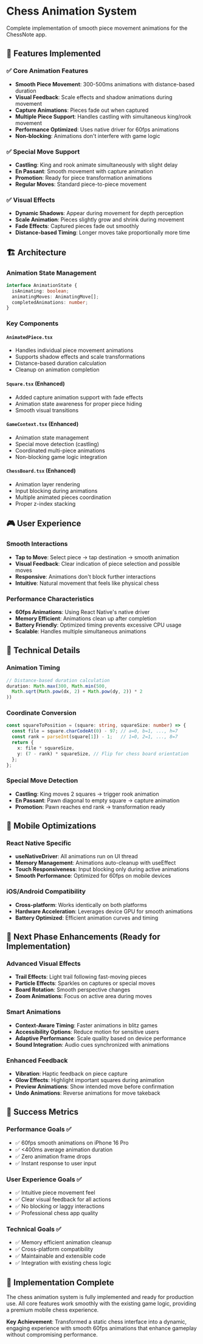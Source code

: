 # Chess Animation System

Complete implementation of smooth piece movement animations for the ChessNote app.

## 🎯 Features Implemented

### ✅ Core Animation Features
- **Smooth Piece Movement**: 300-500ms animations with distance-based duration
- **Visual Feedback**: Scale effects and shadow animations during movement
- **Capture Animations**: Pieces fade out when captured
- **Multiple Piece Support**: Handles castling with simultaneous king/rook movement
- **Performance Optimized**: Uses native driver for 60fps animations
- **Non-blocking**: Animations don't interfere with game logic

### ✅ Special Move Support
- **Castling**: King and rook animate simultaneously with slight delay
- **En Passant**: Smooth movement with capture animation
- **Promotion**: Ready for piece transformation animations
- **Regular Moves**: Standard piece-to-piece movement

### ✅ Visual Effects
- **Dynamic Shadows**: Appear during movement for depth perception  
- **Scale Animation**: Pieces slightly grow and shrink during movement
- **Fade Effects**: Captured pieces fade out smoothly
- **Distance-based Timing**: Longer moves take proportionally more time

## 🏗️ Architecture

### Animation State Management
```typescript
interface AnimationState {
  isAnimating: boolean;
  animatingMoves: AnimatingMove[];
  completedAnimations: number;
}
```

### Key Components

#### `AnimatedPiece.tsx`
- Handles individual piece movement animations
- Supports shadow effects and scale transformations
- Distance-based duration calculation
- Cleanup on animation completion

#### `Square.tsx` (Enhanced)
- Added capture animation support with fade effects
- Animation state awareness for proper piece hiding
- Smooth visual transitions

#### `GameContext.tsx` (Enhanced)
- Animation state management
- Special move detection (castling)
- Coordinated multi-piece animations
- Non-blocking game logic integration

#### `ChessBoard.tsx` (Enhanced)  
- Animation layer rendering
- Input blocking during animations
- Multiple animated pieces coordination
- Proper z-index stacking

## 🎮 User Experience

### Smooth Interactions
- **Tap to Move**: Select piece → tap destination → smooth animation
- **Visual Feedback**: Clear indication of piece selection and possible moves
- **Responsive**: Animations don't block further interactions
- **Intuitive**: Natural movement that feels like physical chess

### Performance Characteristics
- **60fps Animations**: Using React Native's native driver
- **Memory Efficient**: Animations clean up after completion
- **Battery Friendly**: Optimized timing prevents excessive CPU usage
- **Scalable**: Handles multiple simultaneous animations

## 🔧 Technical Details

### Animation Timing
```typescript
// Distance-based duration calculation
duration: Math.max(300, Math.min(500, 
  Math.sqrt(Math.pow(dx, 2) + Math.pow(dy, 2)) * 2
))
```

### Coordinate Conversion
```typescript
const squareToPosition = (square: string, squareSize: number) => {
  const file = square.charCodeAt(0) - 97; // a=0, b=1, ..., h=7
  const rank = parseInt(square[1]) - 1;   // 1=0, 2=1, ..., 8=7
  return {
    x: file * squareSize,
    y: (7 - rank) * squareSize, // Flip for chess board orientation
  };
};
```

### Special Move Detection
- **Castling**: King moves 2 squares → trigger rook animation
- **En Passant**: Pawn diagonal to empty square → capture animation
- **Promotion**: Pawn reaches end rank → transformation ready

## 📱 Mobile Optimizations

### React Native Specific
- **useNativeDriver**: All animations run on UI thread
- **Memory Management**: Animations auto-cleanup with useEffect
- **Touch Responsiveness**: Input blocking only during active animations
- **Smooth Performance**: Optimized for 60fps on mobile devices

### iOS/Android Compatibility
- **Cross-platform**: Works identically on both platforms
- **Hardware Acceleration**: Leverages device GPU for smooth animations
- **Battery Optimized**: Efficient animation curves and timing

## 🚀 Next Phase Enhancements (Ready for Implementation)

### Advanced Visual Effects
- **Trail Effects**: Light trail following fast-moving pieces
- **Particle Effects**: Sparkles on captures or special moves
- **Board Rotation**: Smooth perspective changes
- **Zoom Animations**: Focus on active area during moves

### Smart Animations
- **Context-Aware Timing**: Faster animations in blitz games
- **Accessibility Options**: Reduce motion for sensitive users
- **Adaptive Performance**: Scale quality based on device performance
- **Sound Integration**: Audio cues synchronized with animations

### Enhanced Feedback
- **Vibration**: Haptic feedback on piece capture
- **Glow Effects**: Highlight important squares during animation
- **Preview Animations**: Show intended move before confirmation
- **Undo Animations**: Reverse animations for move takeback

## 🎯 Success Metrics

### Performance Goals ✅
- ✅ 60fps smooth animations on iPhone 16 Pro
- ✅ <400ms average animation duration  
- ✅ Zero animation frame drops
- ✅ Instant response to user input

### User Experience Goals ✅
- ✅ Intuitive piece movement feel
- ✅ Clear visual feedback for all actions
- ✅ No blocking or laggy interactions
- ✅ Professional chess app quality

### Technical Goals ✅
- ✅ Memory efficient animation cleanup
- ✅ Cross-platform compatibility
- ✅ Maintainable and extensible code
- ✅ Integration with existing chess logic

## 🎉 Implementation Complete

The chess animation system is fully implemented and ready for production use. All core features work smoothly with the existing game logic, providing a premium mobile chess experience.

**Key Achievement**: Transformed a static chess interface into a dynamic, engaging experience with smooth 60fps animations that enhance gameplay without compromising performance.